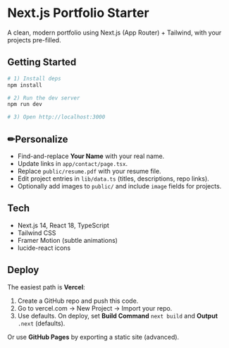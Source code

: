 # Next.js Portfolio Starter

A clean, modern portfolio using Next.js (App Router) + Tailwind, with your projects pre-filled.

## Getting Started

```bash
# 1) Install deps
npm install

# 2) Run the dev server
npm run dev

# 3) Open http://localhost:3000
```

## ✏Personalize

- Find-and-replace **Your Name** with your real name.
- Update links in `app/contact/page.tsx`.
- Replace `public/resume.pdf` with your resume file.
- Edit project entries in `lib/data.ts` (titles, descriptions, repo links).
- Optionally add images to `public/` and include `image` fields for projects.

## Tech
- Next.js 14, React 18, TypeScript
- Tailwind CSS
- Framer Motion (subtle animations)
- lucide-react icons

## Deploy
The easiest path is **Vercel**:

1. Create a GitHub repo and push this code.
2. Go to vercel.com → New Project → Import your repo.
3. Use defaults. On deploy, set **Build Command** `next build` and **Output** `.next` (defaults).

Or use **GitHub Pages** by exporting a static site (advanced).


